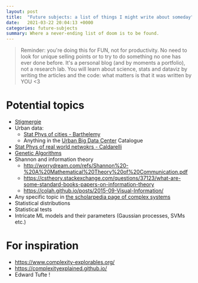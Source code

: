 ```yaml
---
layout: post
title:  "Future subjects: a list of things I might write about someday"
date:   2021-03-22 20:04:13 +0000
categories: future-subjects  
summary: Where a never-ending list of doom is to be found.
---
```


> Reminder: you're doing this for FUN, not for productivity. No need to look for unique selling points or to try to do something no one has ever done before. It's a personal blog (and by moments a portfolio), not a research lab. You will learn about science, stats and dataviz by writing the articles and the code: what matters is that it was written by YOU <3

# Potential topics

* <a href="https://fr.wikipedia.org/wiki/Stigmergie" target="_blank">Stigmergie</a>
* Urban data:
  * <a href="https://arxiv.org/ftp/arxiv/papers/1905/1905.01953.pdf" target="_blank">Stat Phys of cities - Barthelemy</a>
  * Anything in the <a href="https://www.ubdc.ac.uk/" target="_blank">Urban Big Data Center</a> Catalogue
* <a href="https://arxiv.org/pdf/1810.05095.pdf" target="_blank">Stat Phys of real world netwokrs - Caldarelli</a>
* <a href="https://www.kadenze.com/courses/the-nature-of-code-ii/sessions/genetic-algorithms" target="_blank">Genetic Algorithms</a>
* Shannon and information theory
   * http://worrydream.com/refs/Shannon%20-%20A%20Mathematical%20Theory%20of%20Communication.pdf
   * https://cstheory.stackexchange.com/questions/37123/what-are-some-standard-books-papers-on-information-theory
   * https://colah.github.io/posts/2015-09-Visual-Information/
* Any specific topic in <a href="http://www.scholarpedia.org/article/Complex_systems" target="_blank">the scholarpedia page of complex systems</a>
* Statistical distributions
* Statistical tests
* Intricate ML models and their parameters (Gaussian processes, SVMs etc.) 


# For inspiration

* https://www.complexity-explorables.org/
* https://complexityexplained.github.io/
* Edward Tufte !
